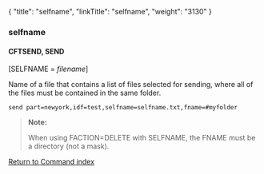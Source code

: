 {
    "title": "selfname",
    "linkTitle": "selfname",
    "weight": "3130"
}<span id="selfname"></span>

### selfname

#### CFTSEND, SEND

\[SELFNAME = *filename*\]  

Name of a file that contains a list
of files selected for sending, where all of the files must be contained in the same folder.


    send part=newyork,idf=test,selfname=selfname.txt,fname=#myfolder

> **Note:**
>
> When using FACTION=DELETE with SELFNAME, the FNAME must be a directory (not a mask).

[Return to Command index](../../)
